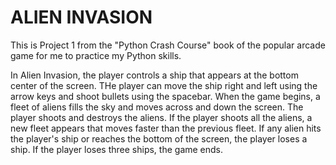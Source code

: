 ALIEN INVASION
=====

This is Project 1 from the "Python Crash Course" book of the popular arcade game for me to practice my Python skills.

In Alien Invasion, the player controls a ship that appears at the bottom center of the screen. THe player can move the ship right and left using the arrow keys and shoot bullets using the spacebar. When the game begins, a fleet of aliens fills the sky and moves across and down the screen. The player shoots and destroys the aliens. If the player shoots all the aliens, a new fleet appears that moves faster than the previous fleet. If any alien hits the player's ship or reaches the bottom of the screen, the player loses a ship. If the player loses three ships, the game ends.
